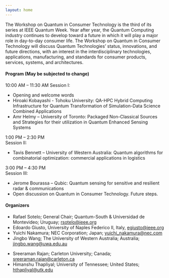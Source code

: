 ```yaml
---
layout: home
---
```

The Workshop on Quantum in Consumer Technology is the third of its series at IEEE Quantum Week. Year after year, the Quantum Computing industry continues to develop toward a future in which it will play a major role in day-to-day consumer life. The Workshop on Quantum in Consumer Technology will discuss Quantum Technologies’ status, innovations, and future directions, with an interest in the interdisciplinary technologies, applications, manufacturing, and standards for consumer products, services, systems, and architectures.


<!-- The workshop is made of three sessions:
- Session 1 - Post-QuantumCryptography
- Session 2 - Consumers and end-users of quantum computing/sensing/communication
- Session 3 - Invited Talk session -->
<!-- Paper session on "Quantum sensors and quantum computing applications in IoT and Smart Cities" -->
    
#### Program (May be subjected to change)

10:00 AM – 11:30 AM 
Session I: 
- ⁠Opening and welcome words
- ⁠Hiroaki Kobayashi - Tohoku University: QA-HPC Hybrid Computing Infrastructure for Quantum Transformation of Simulation-Data Science Combined Applications
- ⁠Amr Helmy – University of Toronto: Packaged Non-Classical Sources and Strategies for their utilization in Quantum Enhanced Sensing Systems

1:00 PM – 2:30 PM  
Session II: 
- ⁠Tavis Bennett – University of Western Australia: Quantum algorithms for combinatorial optimization: commercial applications in logistics

3:00 PM – 4:30 PM  
Session III: 
- ⁠Jerome Bourassa – Qubic: Quantum sensing for sensitive and resilient radar & communications
- ⁠Open discussion on Quantum in Consumer Technology. Future steps.    



#### Organizers
- Rafael Sotelo; General Chair; Quantum-South & Universidad de Montevideo; Uruguay; [rsotelo@ieee.org](mailto:rsotelo@ieee.org)
- Edoardo Giusto, University of Naples Federico II, Italy, [egiusto@ieee.org](mailto:egiusto@ieee.org)
- Yuichi Nakamura; NEC Corporation; Japan; [yuichi_nakamura@nec.com](mailto:yuichi_nakamura@nec.com)
- Jingbo Wang; The University of Western Australia; Australia; [jingbo.wang@uwa.edu.au](mailto:jingbo.wang@uwa.edu.au)
<!-- - Salvador Venegas Andraca; The Unconventional Lab & Instituto Tecnológico de Monterrery; Mexico; [salvador.venegas-andraca@keble.oxon.org](mailto:salvador.venegas-andraca@keble.oxon.org) -->
- Sreeraman Rajan; Carleton University; Canada; [sreeraman.rajan@carleton.ca](mailto:sreeraman.rajan@carleton.ca)
- Himanshu Thapliyal; University of Tennessee; United States; [hthapliyal@utk.edu](mailto:hthapliyal@utk.edu)